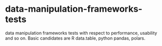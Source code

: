 # data-manipulation-frameworks-tests
data manipulation frameworks tests with respect to performance, usability and so on. Basic candidates are R data.table, python pandas, polars. 
